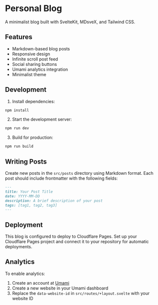 # Personal Blog

A minimalist blog built with SvelteKit, MDsveX, and Tailwind CSS.

## Features

- Markdown-based blog posts
- Responsive design
- Infinite scroll post feed
- Social sharing buttons
- Umami analytics integration
- Minimalist theme

## Development

1. Install dependencies:
```bash
npm install
```

2. Start the development server:
```bash
npm run dev
```

3. Build for production:
```bash
npm run build
```

## Writing Posts

Create new posts in the `src/posts` directory using Markdown format. Each post should include frontmatter with the following fields:

```markdown
---
title: Your Post Title
date: YYYY-MM-DD
description: A brief description of your post
tags: [tag1, tag2, tag3]
---
```

## Deployment

This blog is configured to deploy to Cloudflare Pages. Set up your Cloudflare Pages project and connect it to your repository for automatic deployments.

## Analytics

To enable analytics:
1. Create an account at [Umami](https://umami.is/)
2. Create a new website in your Umami dashboard
3. Replace the `data-website-id` in `src/routes/+layout.svelte` with your website ID

